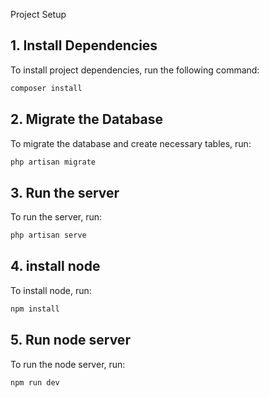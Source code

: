 Project Setup

## 1. Install Dependencies

To install project dependencies, run the following command:

```bash
composer install
```

## 2. Migrate the Database

To migrate the database and create necessary tables, run:

```bash
php artisan migrate
```

## 3. Run the server

To run the server, run:

```bash
php artisan serve
```

## 4. install node

To install node, run:

```bash
npm install
```

## 5. Run node server

To run the node server, run:

```bash
npm run dev
```